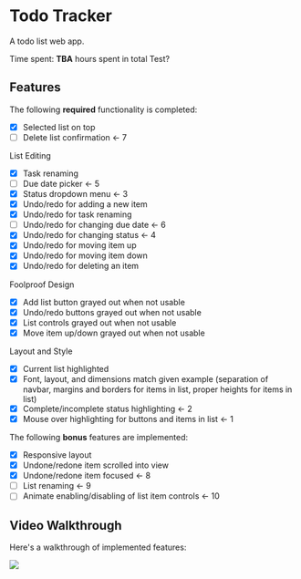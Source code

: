 # Todo Tracker

A todo list web app.

Time spent: **TBA** hours spent in total
Test?

## Features

The following **required** functionality is completed:

- [X] Selected list on top
- [ ] Delete list confirmation <- 7

List Editing  
- [X] Task renaming
- [ ] Due date picker <- 5
- [X] Status dropdown menu <- 3
- [X] Undo/redo for adding a new item
- [X] Undo/redo for task renaming
- [ ] Undo/redo for changing due date <- 6
- [X] Undo/redo for changing status <- 4
- [X] Undo/redo for moving item up
- [X] Undo/redo for moving item down
- [X] Undo/redo for deleting an item

Foolproof Design  
- [X] Add list button grayed out when not usable
- [X] Undo/redo buttons grayed out when not usable
- [X] List controls grayed out when not usable
- [X] Move item up/down grayed out when not usable

Layout and Style  
- [X] Current list highlighted
- [X] Font, layout, and dimensions match given example (separation of navbar, margins and borders for items in list, proper heights for items in list)
- [X] Complete/incomplete status highlighting <- 2
- [X] Mouse over highlighting for buttons and items in list <- 1

The following **bonus** features are implemented:

- [X] Responsive layout
- [X] Undone/redone item scrolled into view
- [X] Undone/redone item focused <- 8
- [ ] List renaming <- 9
- [ ] Animate enabling/disabling of list item controls <- 10

## Video Walkthrough

Here's a walkthrough of implemented features:

<img src='http://g.recordit.co/XMaI91cAIp.gif' />
